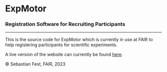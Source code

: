 # ExpMotor 
### Registration Software for Recruiting Participants 

---

This is the source code for ExpMotor which is currently in use at FAIR to help registering 
participants for scientific experiments. 

A live version of the website can currently be found [here](https://thomas.nhh.no/expmotor).

&copy; Sebastian Fest, FAIR, 2023